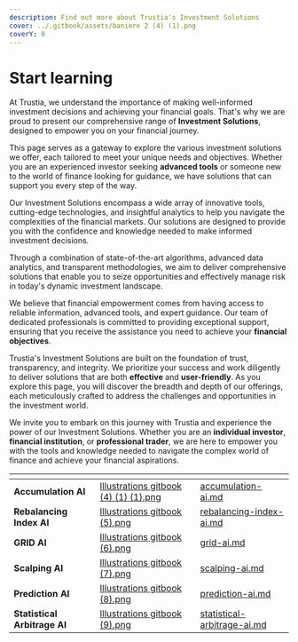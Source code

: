 ```yaml
---
description: Find out more about Trustia's Investment Solutions
cover: ../.gitbook/assets/baniere 2 (4) (1).png
coverY: 0
---
```


# Start learning

At Trustia, we understand the importance of making well-informed investment decisions and achieving your financial goals. That's why we are proud to present our comprehensive range of **Investment Solutions**, designed to empower you on your financial journey.

This page serves as a gateway to explore the various investment solutions we offer, each tailored to meet your unique needs and objectives. Whether you are an experienced investor seeking **advanced tools** or someone new to the world of finance looking for guidance, we have solutions that can support you every step of the way.

Our Investment Solutions encompass a wide array of innovative tools, cutting-edge technologies, and insightful analytics to help you navigate the complexities of the financial markets. Our solutions are designed to provide you with the confidence and knowledge needed to make informed investment decisions.

Through a combination of state-of-the-art algorithms, advanced data analytics, and transparent methodologies, we aim to deliver comprehensive solutions that enable you to seize opportunities and effectively manage risk in today's dynamic investment landscape.

We believe that financial empowerment comes from having access to reliable information, advanced tools, and expert guidance. Our team of dedicated professionals is committed to providing exceptional support, ensuring that you receive the assistance you need to achieve your **financial objectives**.

Trustia's Investment Solutions are built on the foundation of trust, transparency, and integrity. We prioritize your success and work diligently to deliver solutions that are both **effective** and **user-friendly**. As you explore this page, you will discover the breadth and depth of our offerings, each meticulously crafted to address the challenges and opportunities in the investment world.

We invite you to embark on this journey with Trustia and experience the power of our Investment Solutions. Whether you are an **individual investor**, **financial institution**, or **professional trader**, we are here to empower you with the tools and knowledge needed to navigate the complex world of finance and achieve your financial aspirations.

<table data-view="cards"><thead><tr><th></th><th data-hidden data-card-cover data-type="files"></th><th data-hidden data-card-target data-type="content-ref"></th></tr></thead><tbody><tr><td><strong>Accumulation AI</strong></td><td><a href="../.gitbook/assets/Illustrations gitbook (4) (1) (1).png">Illustrations gitbook (4) (1) (1).png</a></td><td><a href="accumulation-ai.md">accumulation-ai.md</a></td></tr><tr><td><strong>Rebalancing Index AI</strong></td><td><a href="../.gitbook/assets/Illustrations gitbook (5).png">Illustrations gitbook (5).png</a></td><td><a href="rebalancing-index-ai.md">rebalancing-index-ai.md</a></td></tr><tr><td><strong>GRID AI</strong></td><td><a href="../.gitbook/assets/Illustrations gitbook (6).png">Illustrations gitbook (6).png</a></td><td><a href="grid-ai.md">grid-ai.md</a></td></tr><tr><td><strong>Scalping AI</strong></td><td><a href="../.gitbook/assets/Illustrations gitbook (7).png">Illustrations gitbook (7).png</a></td><td><a href="scalping-ai.md">scalping-ai.md</a></td></tr><tr><td><strong>Prediction AI</strong></td><td><a href="../.gitbook/assets/Illustrations gitbook (8).png">Illustrations gitbook (8).png</a></td><td><a href="prediction-ai.md">prediction-ai.md</a></td></tr><tr><td><strong>Statistical Arbitrage AI</strong></td><td><a href="../.gitbook/assets/Illustrations gitbook (9).png">Illustrations gitbook (9).png</a></td><td><a href="statistical-arbitrage-ai.md">statistical-arbitrage-ai.md</a></td></tr></tbody></table>

